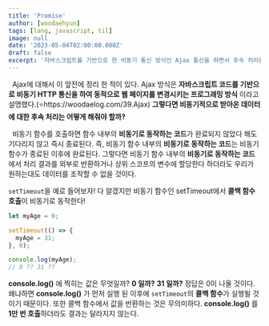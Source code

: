 ```yaml
---
title: 'Promise'
author: [woodaehyun]
tags: [lang, javascript, til]
image: null
date: '2023-05-04T02:00:00.000Z'
draft: false
excerpt: '자바스크립트를 기반으로 한 비동기 통신 방식인 Ajax 통신을 하면서 후속 처리를 하기 위해서 필수적으로 알아야 하는 개념이 바로 Promise 인데, 오늘은 Promise가 어떻게 동작하는지 그 원리를 정확하게 파악해보려 한다.'
---
```


&nbsp;&nbsp;Ajax에 대해서 이 앞전에 정리 한 적이 있다. Ajax 방식은 **자바스크립트 코드를 기반으로 비동기 HTTP 통신을 하여 동적으로 웹 페이지를 변경시키는 프로그래밍 방식** 이라고 설명했다.(⭐️https://woodaelog.com/39.Ajax) **그렇다면 비동기적으로 받아온 데이터에 대한 후속 처리는 어떻게 해줘야 할까?**

&nbsp;&nbsp;비동기 함수를 호출하면 함수 내부의 **비동기로 동작하는 코드**가 완료되지 않았다 해도 기다리지 않고 즉시 종료된다. 즉, 비동기 함수 내부의 **비동기로 동작하는 코드**는 비동기 함수가 종료된 이후에 완료된다. 그렇다면 비동기 함수 내부의 **비동기로 동작하는 코드**에서 처리 결과를 외부로 반환하거나 상위 스코프의 변수에 할당한다 하더라도 우리가 원하는대도 데이터를 조작할 수 없을 것이다.

`setTimeout`을 예로 들어보자! 다 알겠지만 비동기 함수인 setTimeout에서 **콜백 함수 호출**이 비동기로 동작한다!

```javascript
let myAge = 0;

setTimeout(() => {
  myAge = 31;
}, 0);

console.log(myAge);
// 0 ?? 31 ??
```

**console.log()** 에 찍히는 값은 무엇일까? **0 일까?** **31 일까?** 정답은 0이 나올 것이다. 왜냐하면 **console.log()** 가 먼저 실행 된 이후에 `setTimeout`의 **콜백 함수**가 실행될 것이기 때문이다. 또한 콜백 함수에서 값을 반환하는 것은 무의미하다. **console.log()** 를 **1만 번 호출**하더라도 결과는 달라지지 않는다.
